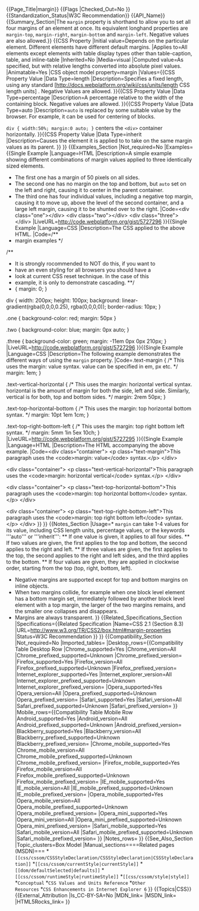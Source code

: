{{Page_Title|margin}}
{{Flags
|Checked_Out=No
}}
{{Standardization_Status|W3C Recommendation}}
{{API_Name}}
{{Summary_Section|The <code>margin</code> property is shorthand to allow you to set all four margins of an element at once. Its equivalent longhand properties are <code>margin-top</code>, <code>margin-right</code>, <code>margin-bottom</code> and <code>margin-left</code>. Negative values are also allowed.}}
{{CSS Property
|Initial value=Depends on the particular element. Different elements have different default margins.
|Applies to=All elements except elements with table display types other than table-caption, table, and inline-table
|Inherited=No
|Media=visual
|Computed value=As specified, but with relative lengths converted into absolute pixel values.
|Animatable=Yes
|CSS object model property=margin
|Values={{CSS Property Value
|Data Type=length
|Description=Specifies a fixed length, using any standard  [http://docs.webplatform.org/wiki/css/units/length CSS length units] . Negative Values are allowed.
}}{{CSS Property Value
|Data Type=percentage
|Description=A percentage relative to the width of the containing block. Negative values are allowed.
}}{{CSS Property Value
|Data Type=auto
|Description=<code>auto</code> is replaced by some suitable value by the browser. For example, it can be used for centering of blocks.

<code>div { width:50%;  margin:0 auto; }</code> centers the <code>&lt;div&gt;</code> container horizontally.
}}{{CSS Property Value
|Data Type=inherit
|Description=Causes the element it is applied to to take on the same margin values as its parent.
}}
}}
{{Examples_Section
|Not_required=No
|Examples={{Single Example
|Language=HTML
|Description=A simple example showing different combinations of margin values applied to three identically sized elements.
* The first one has a margin of 50 pixels on all sides.
* The second one has no margin on the top and bottom, but <code>auto</code> set on the left and right, causing it to center in the parent container.
* The third one has four individual values, including a negative top margin, causing it to move up, above the level of the second container, and a large left margin, causing it to be shunted over to the right.
|Code=&lt;div class="one"&gt;&lt;/div&gt;
&lt;div class="two"&gt;&lt;/div&gt;
&lt;div class="three"&gt;&lt;/div&gt;
|LiveURL=http://code.webplatform.org/gist/5727296
}}{{Single Example
|Language=CSS
|Description=The CSS applied to the above HTML.
|Code=/**
 * margin examples
 */
 
/**
  * It is strongly rocommended to NOT do this, if you want to 
  *   have an even styling for all browsers you should have a 
  *   look at current CSS reset technique.   In the case of this
  *   example, it is only to demonstrate cascading.
  **/
 * {
   margin: 0;
 }

div {
  width: 200px;
  height: 100px;
  background: linear-gradient(rgba(0,0,0,0.25), rgba(0,0,0,0));
  border-radius: 10px;
}

.one {
  background-color: red;
  margin: 50px
}

.two {
  background-color: blue;
  margin: 0px auto;
}

.three {
  background-color: green;
  margin: -11em 0px 0px 210px;
}
|LiveURL=http://code.webplatform.org/gist/5727296
}}{{Single Example
|Language=CSS
|Description=The following example demonstrates the different ways of using the <code>margin</code> property.
|Code=.text-margin {
  /*
  This uses the margin: value syntax.
  value can be specified in em, px etc.
  */
  margin: 1em;
}

.text-vertical-horizontal {
  /*
  This uses the margin: horizontal vertical syntax.
  horizontal is the amount of margin for both the side, left and side.
  Similarly, vertical is for both, top and bottom sides.
  */
  margin: 2rem 50px;
}

.text-top-horizontal-bottom {
  /*
  This uses the margin: top horizontal bottom syntax.
  */
  margin: 10pt 1em 1cm;
}

.text-top-right-bottom-left {
  /*
  This uses the margin: top right bottom left syntax.
  */
  margin: 5mm 1in 5ex 10ch;
}
|LiveURL=http://code.webplatform.org/gist/5727295
}}{{Single Example
|Language=HTML
|Description=The HTML accompanying the above example.
|Code=&lt;div class="container"&gt;
  &lt;p class="text-margin"&gt;This paragraph uses the &lt;code&gt;margin: value&lt;/code&gt; syntax.&lt;/p&gt;
&lt;/div&gt;

&lt;div class="container"&gt;
  &lt;p class="text-vertical-horizontal"&gt;This paragraph uses the &lt;code&gt;margin: horizontal vertical&lt;/code&gt; syntax.&lt;/p&gt;
&lt;/div&gt;

&lt;div class="container"&gt;
  &lt;p class="text-top-horizontal-bottom"&gt;This paragraph uses the &lt;code&gt;margin: top horizontal bottom&lt;/code&gt; syntax.&lt;/p&gt;
&lt;/div&gt;

&lt;div class="container"&gt;
  &lt;p class="text-top-right-bottom-left"&gt;This paragraph uses the &lt;code&gt;margin: top right bottom left&lt;/code&gt; syntax.&lt;/p&gt;
&lt;/div&gt;
}}
}}
{{Notes_Section
|Usage=* <code>margin</code> can take 1-4 values for its value, including CSS length units, percentage values, or the keywords '''auto''' or '''inherit''':
** If one value is given, it applies to all four sides.
** If two values are given, the first applies to the top and bottom, the second applies to the right and left.
** If three values are given, the first applies to the top, the second applies to the right and left sides, and the third applies to the bottom.
** If four values are given, they are applied in clockwise order, starting from the top (top, right, bottom, left).
* Negative margins are supported except for top and bottom margins on inline objects.
* When two margins collide, for example when one block level element has a bottom margin set, immediately followed by another block level element with a top margin, the larger of the two margins remains, and the smaller one collapses and disappears.
* Margins are always transparent.
}}
{{Related_Specifications_Section
|Specifications={{Related Specification
|Name=CSS 2.1 (Section 8.3)
|URL=http://www.w3.org/TR/CSS2/box.html#margin-properties
|Status=W3C Recommendation
}}
}}
{{Compatibility_Section
|Not_required=No
|Imported_tables=
|Desktop_rows={{Compatibility Table Desktop Row
|Chrome_supported=Yes
|Chrome_version=All
|Chrome_prefixed_supported=Unknown
|Chrome_prefixed_version=
|Firefox_supported=Yes
|Firefox_version=All
|Firefox_prefixed_supported=Unknown
|Firefox_prefixed_version=
|Internet_explorer_supported=Yes
|Internet_explorer_version=All
|Internet_explorer_prefixed_supported=Unknown
|Internet_explorer_prefixed_version=
|Opera_supported=Yes
|Opera_version=All
|Opera_prefixed_supported=Unknown
|Opera_prefixed_version=
|Safari_supported=Yes
|Safari_version=All
|Safari_prefixed_supported=Unknown
|Safari_prefixed_version=
}}
|Mobile_rows={{Compatibility Table Mobile Row
|Android_supported=Yes
|Android_version=All
|Android_prefixed_supported=Unknown
|Android_prefixed_version=
|Blackberry_supported=Yes
|Blackberry_version=All
|Blackberry_prefixed_supported=Unknown
|Blackberry_prefixed_version=
|Chrome_mobile_supported=Yes
|Chrome_mobile_version=All
|Chrome_mobile_prefixed_supported=Unknown
|Chrome_mobile_prefixed_version=
|Firefox_mobile_supported=Yes
|Firefox_mobile_version=All
|Firefox_mobile_prefixed_supported=Unknown
|Firefox_mobile_prefixed_version=
|IE_mobile_supported=Yes
|IE_mobile_version=All
|IE_mobile_prefixed_supported=Unknown
|IE_mobile_prefixed_version=
|Opera_mobile_supported=Yes
|Opera_mobile_version=All
|Opera_mobile_prefixed_supported=Unknown
|Opera_mobile_prefixed_version=
|Opera_mini_supported=Yes
|Opera_mini_version=All
|Opera_mini_prefixed_supported=Unknown
|Opera_mini_prefixed_version=
|Safari_mobile_supported=Yes
|Safari_mobile_version=All
|Safari_mobile_prefixed_supported=Unknown
|Safari_mobile_prefixed_version=
}}
|Notes_rows=
}}
{{See_Also_Section
|Topic_clusters=Box Model
|Manual_sections====Related pages (MSDN)===
*<code>[[css/cssom/CSSStyleDeclaration/CSSStyleDeclaration|CSSStyleDeclaration]]</code>
*<code>[[css/cssom/currentStyle|currentStyle]]</code>
*<code>[[dom/defaultSelected|defaults]]</code>
*<code>[[css/cssom/runtimeStyle|runtimeStyle]]</code>
*<code>[[css/cssom/style|style]]</code>
*<code>Conceptual</code>
*<code>CSS Values and Units Reference</code>
*<code>Other Resources</code>
*<code>CSS Enhancements in Internet Explorer 6</code>
}}
{{Topics|CSS}}
{{External_Attribution
|Is_CC-BY-SA=No
|MDN_link=
|MSDN_link=
|HTML5Rocks_link=
}}